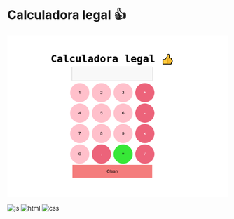 # Calculadora legal 👍
![screenshot](screenshot/Screenshot.png)

![js](https://img.shields.io/badge/JavaScript-F7DF1E?style=for-the-badge&logo=javascript&logoColor=black
)
![html](https://img.shields.io/badge/HTML5-E34F26?style=for-the-badge&logo=html5&logoColor=white
)
![css](https://img.shields.io/badge/CSS3-1572B6?style=for-the-badge&logo=css3&logoColor=white)
